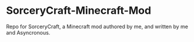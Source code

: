 SorceryCraft-Minecraft-Mod
==========================

Repo for SorceryCraft, a Minecraft mod authored by me, and written by me and Asyncronous.